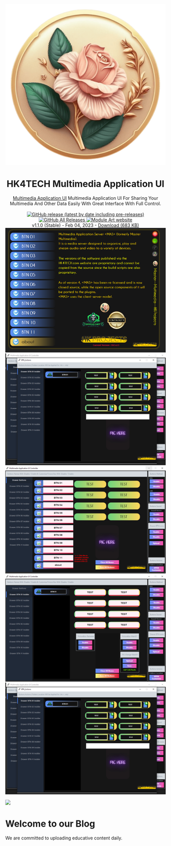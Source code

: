 <p align="center">
  <img src="/Multimedia Application UI/_NewIconTrans.png">
</p>
<h1 align="center">HK4TECH Multimedia Application UI</h1>

<p align="center">
  <a href="https://hk4tech.com/home/Multimedia-Application-UI">Multimedia Application UI</a> Multimedia Application UI For Sharing Your Multimedia And Other Data Easily With Great Interface With Full Control.
  <br><br>
  <a href="https://github.com/AhmedNasserHK/Multimedia-Application-UI/releases">
    <img alt="GitHub release (latest by date including pre-releases)" src="https://img.shields.io/github/v/release/AhmedNasserHK/Multimedia-Application-UI?include_prereleases">
    <img alt="GitHub All Releases" src="https://img.shields.io/github/downloads/AhmedNasserHK/Multimedia-Application-UI/total">
  </a>
  <a href="https://hk4tech.com">
    <img alt="Module Art website" src="https://img.shields.io/badge/www-HKProjects-%2300BCD4">
  </a>
  <a href="https://hk4tech.com/home/Multimedia-Application-UI">
  </a>
  <br>
  v1.1.0 (Stable) - Feb 04, 2023 - <a href="https://github.com/AhmedNasserHK/Multimedia-Application-UI/releases/download/1.1.0/HK4TECH_Ping-Monitor-Pro-Tool.exe">Download (683 KB)</a>
  <br>
    </a>
    <a href="https://hk4tech.com/home/Multimedia-Application-UI">
    <img src="/Multimedia Application UI/Resources/SS/Screenshot.PNG">
    <img src="/Multimedia Application UI/Resources/SS/Screenshot4.PNG">
    <img src="/Multimedia Application UI/Resources/SS/Screenshot2.PNG">
    <img src="/Multimedia Application UI/Resources/SS/Screenshot3.PNG">
    <img src="/Multimedia Application UI/Resources/SS/Screenshot4.PNG">
  </a>
  <div class="example">  
<img  class="background-image" src="https://ik.imagekit.io/fvilrnl1zve/hero.png?tr=w-1200,h-500">  
<div class="overlay-text">    
<h1>Welcome to our Blog</h1>    
<p>We are committed to uploading educative content daily.</p>  
</div></div>
</p>
